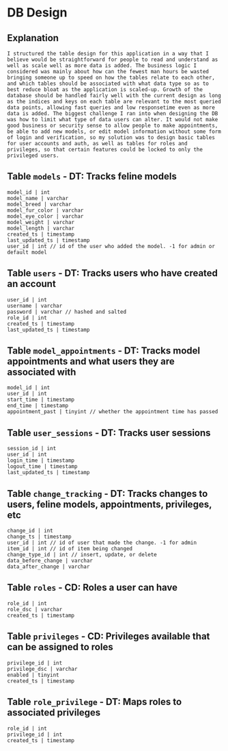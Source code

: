 # DB Design
## Explanation
    I structured the table design for this application in a way that I believe would be straightforward for people to read and understand as well as scale well as more data is added. The business logic I considered was mainly about how can the fewest man hours be wasted bringing someone up to speed on how the tables relate to each other, and which tables should be associated with what data type so as to best reduce bloat as the application is scaled-up. Growth of the database should be handled fairly well with the current design as long as the indices and keys on each table are relevant to the most queried data points, allowing fast queries and low responsetime even as more data is added. The biggest challenge I ran into when designing the DB was how to limit what type of data users can alter. It would not make good business or security sense to allow people to make appointments, be able to add new models, or edit model information without some form of login and verification, so my solution was to design basic tables for user accounts and auth, as well as tables for roles and privileges, so that certain features could be locked to only the privileged users.
    
## Table `models` - DT: Tracks feline models
    model_id | int
    model_name | varchar
    model_breed | varchar
    model_fur_color | varchar
    model_eye_color | varchar
    model_weight | varchar
    model_length | varchar
    created_ts | timestamp
    last_updated_ts | timestamp
    user_id | int // id of the user who added the model. -1 for admin or default model

## Table `users` - DT: Tracks users who have created an account
	user_id | int
	username | varchar
	password | varchar // hashed and salted
	role_id | int
	created_ts | timestamp
	last_updated_ts | timestamp

## Table `model_appointments` - DT: Tracks model appointments and what users they are associated with
	model_id | int
	user_id | int
	start_time | timestamp
	end_time | timestamp
	appointment_past | tinyint // whether the appointment time has passed
	
## Table `user_sessions` - DT:  Tracks user sessions
	session_id | int
	user_id | int
	login_time | timestamp
	logout_time | timestamp
	last_updated_ts | timestamp

## Table `change_tracking` - DT: Tracks changes to users, feline models, appointments, privileges, etc
    change_id | int
    change_ts | timestamp
    user_id | int // id of user that made the change. -1 for admin
    item_id | int // id of item being changed
    change_type_id | int // insert, update, or delete
    data_before_change | varchar
    data_after_change | varchar

## Table `roles` - CD: Roles a user can have
    role_id | int
    role_dsc | varchar
    created_ts | timestamp

## Table `privileges` - CD: Privileges available that can be assigned to roles
	privilege_id | int
	privilege_dsc | varchar
	enabled | tinyint
	created_ts | timestamp

## Table `role_privilege` - DT: Maps roles to associated privileges
	role_id | int
	privilege_id | int
	created_ts | timestamp
